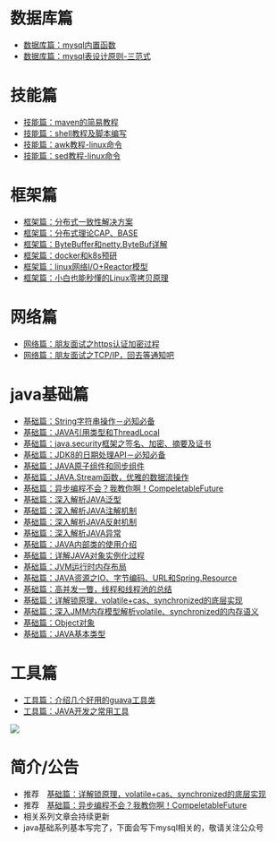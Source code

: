 # 数据库篇
-  [数据库篇：mysql内置函数](https://mp.weixin.qq.com/s/aDP2jMg3g3nWcx5h6hY_Uw)
-  [数据库篇：mysql表设计原则-三范式](https://mp.weixin.qq.com/s/_x3BC2-1lVCA-UFIKw0K8A)

# 技能篇
-  [技能篇：maven的简易教程](https://mp.weixin.qq.com/s/HFDCPwTTSEO2IDRFrlMb7w)
-  [技能篇：shell教程及脚本编写](https://mp.weixin.qq.com/s/s5oXfeOODthA_Nl3p__bZQ)
-  [技能篇：awk教程-linux命令](https://mp.weixin.qq.com/s/bg9nmbBMawT7f5tydbuXZQ)
-  [技能篇：sed教程-linux命令](https://mp.weixin.qq.com/s/HtMPwwnvqq63cW0S5RA-GA)

# 框架篇
-  [框架篇：分布式一致性解决方案](https://mp.weixin.qq.com/s/VyNHFPmA0siVj305ZC8e-Q)
-  [框架篇：分布式理论CAP、BASE](https://mp.weixin.qq.com/s/Ev5_BbGC4fuzb9zyuZPabw)
-  [框架篇：ByteBuffer和netty.ByteBuf详解](https://mp.weixin.qq.com/s/hVPGm7GKuBLg21MOYTFXdg)
-  [框架篇：docker和k8s预研](https://mp.weixin.qq.com/s/MsYGY11_uj3mn1dn26nQBg)
-  [框架篇：linux网络I/O+Reactor模型](https://mp.weixin.qq.com/s/4_yYvmrz2orl3JXuzYasRw)
-  [框架篇：小白也能秒懂的Linux零拷贝原理](https://mp.weixin.qq.com/s/J--WgqdQySiYDujkY_PFJg)


# 网络篇
-  [网络篇：朋友面试之https认证加密过程](https://mp.weixin.qq.com/s/HwzWCgDXns4R29udFCFYwg)
-  [网络篇：朋友面试之TCP/IP，回去等通知吧](https://mp.weixin.qq.com/s/1eWIPVASu2PUuU2zlcqQ4A)

# java基础篇
-  [基础篇：String字符串操作－必知必备](https://mp.weixin.qq.com/s/1IaerFBMnmp0U6JR_ay3MA)
-  [基础篇：JAVA引用类型和ThreadLocal](https://mp.weixin.qq.com/s/I56jOrLM4-dsPHr-lHhKmA)
-  [基础篇：java.security框架之签名、加密、摘要及证书](https://mp.weixin.qq.com/s/_vZh0dQBo-TaEJLGApXCxQ)
-  [基础篇：JDK8的日期处理API－必知必备](https://mp.weixin.qq.com/s/V6MNWk5YM8NyJhmc4iQlBQ)
-  [基础篇：JAVA原子组件和同步组件](https://mp.weixin.qq.com/s/fvfoC7_VUUG5Rh3r6elGXw)
-  [基础篇：JAVA.Stream函数，优雅的数据流操作](https://github.com/cscsss/learnHome/blob/main/java基础篇/基础篇：JAVA.Stream函数，优雅的数据流操作.md)
-  [基础篇：异步编程不会？我教你啊！CompeletableFuture](https://mp.weixin.qq.com/s/siixcALGcVDPGqwNpJdc1w)
-  [基础篇：深入解析JAVA泛型](https://mp.weixin.qq.com/s/Wsghh5TTgoBFuJ4onOsJcw)
-  [基础篇：深入解析JAVA注解机制](https://mp.weixin.qq.com/s/7XyOtDcxzvLBzV_FDrdScw)
-  [基础篇：深入解析JAVA反射机制](https://github.com/cscsss/learnHome/blob/main/java基础篇/基础篇：深入解析JAVA反射机制.md)
-  [基础篇：深入解析JAVA异常](https://mp.weixin.qq.com/s/sCgfWNnj0rkV8Qfk3W80PA)
-  [基础篇：JAVA内部类的使用介绍](https://mp.weixin.qq.com/s/WIUN2KSfgaGo1guD6jfJRQ)
-  [基础篇：详解JAVA对象实例化过程](https://mp.weixin.qq.com/s/4kA1yuhS3WbYqs_zAFNMQw)
-  [基础篇：JVM运行时内存布局](https://mp.weixin.qq.com/s/DIBWKCSY34gvV6uWAj_btQ)
-  [基础篇：JAVA资源之IO、字节编码、URL和Spring.Resource](https://mp.weixin.qq.com/s/z7s6LCqfbTks8EGeJwwtIQ)
-  [基础篇：高并发一瞥，线程和线程池的总结](https://mp.weixin.qq.com/s/zsVZns7rkOHwO-p00Q0Egw)
-  [基础篇：详解锁原理，volatile+cas、synchronized的底层实现](https://mp.weixin.qq.com/s/3wvWPg7s4E0SbbYR6xK_aA)
-  [基础篇：深入JMM内存模型解析volatile、synchronized的内存语义](https://mp.weixin.qq.com/s/wEmoM-LSAWf-37kH6MmsyA)
-  [基础篇：Object对象](https://mp.weixin.qq.com/s/LoN1PdEKGN82J2jy3XPN3Q)
-  [基础篇：JAVA基本类型](https://mp.weixin.qq.com/s/D9ziBd1s_F5brJQmGymPxw)


# 工具篇
-  [工具篇：介绍几个好用的guava工具类](https://mp.weixin.qq.com/s/_YZxx0tgUoW0foymDGjTQg)
-  [工具篇：JAVA开发之常用工具](https://mp.weixin.qq.com/s/CfMDLZfJB0to7KP8sMIAGw)

![](https://img-blog.csdnimg.cn/img_convert/30ba9fb33f98916352d29d557d216212.png)

# 简介/公告
-  推荐　[基础篇：详解锁原理，volatile+cas、synchronized的底层实现](https://mp.weixin.qq.com/s/3wvWPg7s4E0SbbYR6xK_aA)
-  推荐　[基础篇：异步编程不会？我教你啊！CompeletableFuture](https://mp.weixin.qq.com/s/siixcALGcVDPGqwNpJdc1w)
- 相关系列文章会持续更新
- java基础系列基本写完了，下面会写下mysql相关的，敬请关注公众号
